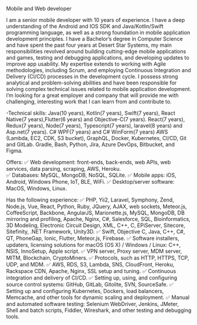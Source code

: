 Mobile and Web developer

I am a senior mobile developer with 10 years of experience.
I have a deep understanding of the Android and IOS SDK and Java/Kotlin/Swift programming language, as well as a strong foundation in mobile application development principles.
I have a Bachelor’s degree in Computer Science and have spent the past four years at Desert Star Systems, my main responsibilities revolved around building cutting-edge mobile applications and games, testing and debugging applications, and developing updates to improve app usability.
My expertise extends to working with Agile methodologies, including Scrum, and employing Continuous Integration and Delivery (CI/CD) processes in the development cycle. I possess strong analytical and problem-solving abilities and have been responsible for solving complex technical issues related to mobile application development.
I’m looking for a great employer and company that will provide me with challenging, interesting work that I can learn from and contribute to.



-Technical skills:
Java(10 years), Kotlin(7 years), Swift(7 years), React Native(7 years),Flutter(6 years) and Objective-C(7 years).
React(7 years), Redux(7 years), Node(7 years), Typescript(7 years), laravel(8 years) and Asp.net(7 years).
C# WPF(7 years) and C# WinForm(7 years)
AWS (Lambda, EC2, CDK, S3 bucket), GraphQL, Docker, Kubernetes, CI/CD, Git and GitLab.
Gradle, Bash, Python, Jira, Azure DevOps, Bitbucket, and Figma.



Offers:
✅ Web development: front-ends, back-ends, web APIs, web services, data parsing, scraping, AWS, Heroku.<br>
✅ Databases: MySQL, MongoDB, NoSQL, SQLite.
✅ Mobile apps: iOS, Android, Windows Phone, IoT, BLE, WiFi.
✅ Desktop/server software: MacOS, Windows, Linux.

Has the following experience:
✅ PHP, Yii2, Laravel, Symphony, Zend, Node.js, Vue, React, Python, Ruby, JQuery, AJAX, web sockets, Meteor.js, CoffeeScript, Backbone, AngularJS, Marionette.js, MySQL, MongoDB, DB mirroring and profiling, Apache, Nginx, C#, Salesforce, SQL, Bioinformatics, 3D Modeling, Electronic Circuit Design, XML, C++, C, EPiServer, Sitecore, Sitefinity, .NET Framework, Unity3D.
✅ Swift, Objective C, Java, C++, C#, QT, PhoneGap, Ionic, Flutter, Meteor.js, Firebase.
✅ Software installers, updaters, licensing solutions for macOS (OS X) / Windows / Linux: C++, NSIS, InnoSetup, Apple script.
✅ VPN server, Proxy server, MDM server, MITM, Blockchain, CryptoMiners.
✅ Protocols, such as HTTP, HTTPS, TCP, UDP, and MDM.
✅ AWS, RDS, S3, Lambda, SNS, CloudFront, Heroku, Rackspace CDN, Apache, Nginx, SSL setup and tuning.
✅ Continuous integration and delivery of CI/CD.
✅ Setting up, using, and configuring source control systems: GitHub, GitLab, Gitolite, SVN, SourceSafe.
✅ Setting up and configuring Kubernetes, Dockers, load balancers, Memcache, and other tools for dynamic scaling and deployment.
✅ Manual and automated software testing: Selenium WebDriver, Jenkins, JMeter, Shell and batch scripts, Fiddler, Wireshark, and other testing and debugging tools.
